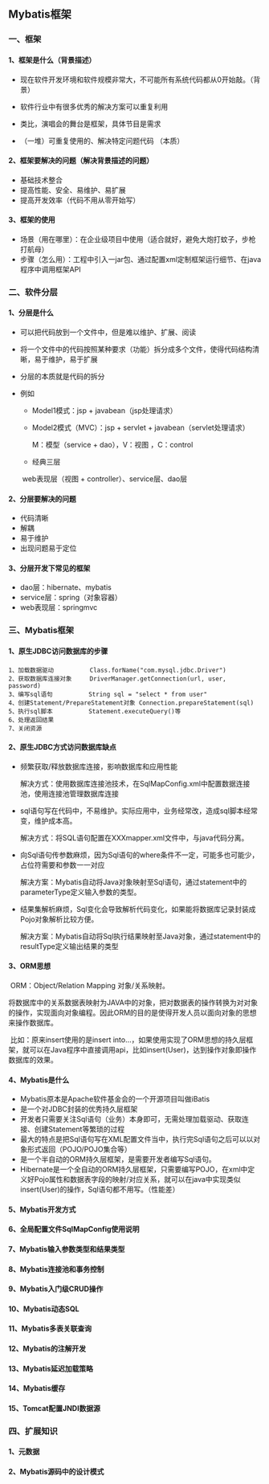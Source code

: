  ## Mybatis框架

### 一、框架

#### 1、框架是什么（背景描述）

* 现在软件开发环境和软件规模非常大，不可能所有系统代码都从0开始敲。（背景）
* 软件行业中有很多优秀的解决方案可以重复利用

* 类比，演唱会的舞台是框架，具体节目是需求
* （一堆）可重复使用的、解决特定问题代码       （本质）

 #### 2、框架要解决的问题（解决背景描述的问题）

* 基础技术整合
* 提高性能、安全、易维护、易扩展
* 提高开发效率（代码不用从零开始写）

#### 3、框架的使用

* 场景（用在哪里）：在企业级项目中使用（适合就好，避免大炮打蚊子，步枪打航母）
* 步骤（怎么用）：工程中引入一jar包、通过配置xml定制框架运行细节、在java程序中调用框架API



### 二、软件分层

#### 1、分层是什么

* 可以把代码放到一个文件中，但是难以维护、扩展、阅读
* 将一个文件中的代码按照某种要求（功能）拆分成多个文件，使得代码结构清晰，易于维护，易于扩展
* 分层的本质就是代码的拆分

* 例如

  * Model1模式：jsp + javabean（jsp处理请求）

  * Model2模式（MVC）：jsp + servlet + javabean（servlet处理请求）

    M：模型（service + dao），V：视图 ，C：control

  * 经典三层

  ​          web表现层（视图 + controller）、service层、dao层

#### 2、分层要解决的问题

* 代码清晰
* 解耦
* 易于维护
* 出现问题易于定位

#### 3、分层开发下常见的框架

* dao层：hibernate、mybatis
* service层：spring（对象容器）
* web表现层：springmvc



### 三、Mybatis框架



#### 1、原生JDBC访问数据库的步骤

~~~
1、加载数据驱动          Class.forName("com.mysql.jdbc.Driver")
2、获取数据库连接对象     DriverManager.getConnection(url, user, password)
3、编写sql语句          String sql = "select * from user"
4、创建Statement/PrepareStatement对象 Connection.prepareStatement(sql)
5、执行sql脚本          Statement.executeQuery()等
6、处理返回结果           
7、关闭资源
~~~

#### 2、原生JDBC方式访问数据库缺点

* 频繁获取/释放数据库连接，影响数据库和应用性能

  解决方式：使用数据库连接池技术，在SqlMapConfig.xml中配置数据连接池，使用连接池管理数据库连接

* sql语句写在代码中，不易维护。实际应用中，业务经常改，造成sql脚本经常变，维护成本高。

  解决方式：将SQL语句配置在XXXmapper.xml文件中，与java代码分离。

* 向Sql语句传参数麻烦，因为Sql语句的where条件不一定，可能多也可能少，占位符需要和参数一一对应

  解决方案：Mybatis自动将Java对象映射至Sql语句，通过statement中的parameterType定义输入参数的类型。

* 结果集解析麻烦，Sql变化会导致解析代码变化，如果能将数据库记录封装成Pojo对象解析比较方便。

  解决方案：Mybatis自动将Sql执行结果映射至Java对象，通过statement中的resultType定义输出结果的类型

#### 3、ORM思想

​        ORM：Object/Relation Mapping 对象/关系映射。

​        将数据库中的关系数据表映射为JAVA中的对象，把对数据表的操作转换为对对象的操作，实现面向对象编程。因此ORM的目的是使得开发人员以面向对象的思想来操作数据库。

​        比如：原来insert使用的是insert into…，如果使用实现了ORM思想的持久层框架，就可以在Java程序中直接调用api，比如insert(User)，达到操作对象即操作数据库的效果。

#### 4、Mybatis是什么

* Mybatis原本是Apache软件基金会的一个开源项目叫做iBatis
* 是一个对JDBC封装的优秀持久层框架
* 开发者只需要关注Sql语句（业务）本身即可，无需处理加载驱动、获取连接、创建Statement等繁琐的过程
* 最大的特点是把Sql语句写在XML配置文件当中，执行完Sql语句之后可以以对象形式返回（POJO/POJO集合等）
* 是一个半自动的ORM持久层框架，是需要开发者编写Sql语句。
* Hibernate是一个全自动的ORM持久层框架，只需要编写POJO，在xml中定义好Pojo属性和数据表字段的映射/对应关系，就可以在java中实现类似 insert(User)的操作，Sql语句都不用写。（性能差）

#### 5、Mybatis开发方式 

#### 6、全局配置文件SqlMapConfig使用说明

#### 7、Mybatis输入参数类型和结果类型

#### 8、Mybatis连接池和事务控制

#### 9、Mybatis入门级CRUD操作

#### 10、Mybatis动态SQL

#### 11、Mybatis多表关联查询

#### 12、Mybatis的注解开发

#### 13、Mybatis延迟加载策略

#### 14、Mybatis缓存

#### 15、Tomcat配置JNDI数据源

### 四、扩展知识

#### 1、元数据

####  2、Mybatis源码中的设计模式







